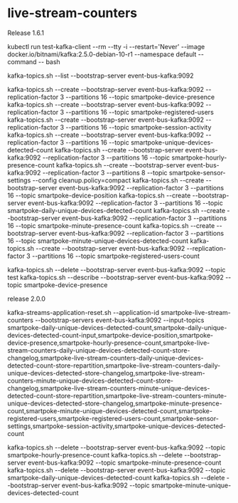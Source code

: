 # live-stream-counters

Release 1.6.1

kubectl run test-kafka-client --rm --tty -i --restart='Never' --image docker.io/bitnami/kafka:2.5.0-debian-10-r1 --namespace default --command -- bash

kafka-topics.sh --list --bootstrap-server event-bus-kafka:9092

kafka-topics.sh --create --bootstrap-server event-bus-kafka:9092 --replication-factor 3 --partitions 16 --topic smartpoke-device-presence
kafka-topics.sh --create --bootstrap-server event-bus-kafka:9092 --replication-factor 3 --partitions 16 --topic smartpoke-registered-users
kafka-topics.sh --create --bootstrap-server event-bus-kafka:9092 --replication-factor 3 --partitions 16 --topic smartpoke-session-activity
kafka-topics.sh --create --bootstrap-server event-bus-kafka:9092 --replication-factor 3 --partitions 16 --topic smartpoke-unique-devices-detected-count
kafka-topics.sh --create --bootstrap-server event-bus-kafka:9092 --replication-factor 3 --partitions 16 --topic smartpoke-hourly-presence-count
kafka-topics.sh --create --bootstrap-server event-bus-kafka:9092 --replication-factor 3 --partitions 8 --topic smartpoke-sensor-settings --config cleanup.policy=compact
kafka-topics.sh --create --bootstrap-server event-bus-kafka:9092 --replication-factor 3 --partitions 16 --topic smartpoke-device-position
kafka-topics.sh --create --bootstrap-server event-bus-kafka:9092 --replication-factor 3 --partitions 16 --topic smartpoke-daily-unique-devices-detected-count
kafka-topics.sh --create --bootstrap-server event-bus-kafka:9092 --replication-factor 3 --partitions 16 --topic smartpoke-minute-presence-count
kafka-topics.sh --create --bootstrap-server event-bus-kafka:9092 --replication-factor 3 --partitions 16 --topic smartpoke-minute-unique-devices-detected-count
kafka-topics.sh --create --bootstrap-server event-bus-kafka:9092 --replication-factor 3 --partitions 16 --topic smartpoke-registered-users-count

kafka-topics.sh --delete --bootstrap-server event-bus-kafka:9092 --topic test
kafka-topics.sh --describe --bootstrap-server event-bus-kafka:9092 --topic smartpoke-device-presence

release 2.0.0

kafka-streams-application-reset.sh --application-id smartpoke-live-stream-counters --bootstrap-servers event-bus-kafka:9092 --input-topics smartpoke-daily-unique-devices-detected-count,smartpoke-daily-unique-devices-detected-count-input,smartpoke-device-position,smartpoke-device-presence,smartpoke-hourly-presence-count,smartpoke-live-stream-counters-daily-unique-devices-detected-count-store-changelog,smartpoke-live-stream-counters-daily-unique-devices-detected-count-store-repartition,smartpoke-live-stream-counters-daily-unique-devices-detected-store-changelog,smartpoke-live-stream-counters-minute-unique-devices-detected-count-store-changelog,smartpoke-live-stream-counters-minute-unique-devices-detected-count-store-repartition,smartpoke-live-stream-counters-minute-unique-devices-detected-store-changelog,smartpoke-minute-presence-count,smartpoke-minute-unique-devices-detected-count,smartpoke-registered-users,smartpoke-registered-users-count,smartpoke-sensor-settings,smartpoke-session-activity,smartpoke-unique-devices-detected-count


kafka-topics.sh --delete --bootstrap-server event-bus-kafka:9092 --topic smartpoke-hourly-presence-count
kafka-topics.sh --delete --bootstrap-server event-bus-kafka:9092 --topic smartpoke-minute-presence-count
kafka-topics.sh --delete --bootstrap-server event-bus-kafka:9092 --topic smartpoke-daily-unique-devices-detected-count
kafka-topics.sh --delete --bootstrap-server event-bus-kafka:9092 --topic smartpoke-minute-unique-devices-detected-count
